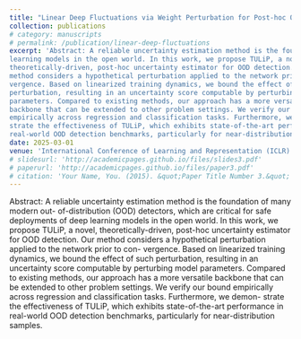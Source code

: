 ```yaml
---
title: "Linear Deep Fluctuations via Weight Perturbation for Post-hoc Out-of-distribution Detection"
collection: publications
# category: manuscripts
# permalink: /publication/linear-deep-fluctuations
excerpt: 'Abstract: A reliable uncertainty estimation method is the foundation of many modern out-of-distribution (OOD) detectors, which are critical for safe deployments of deep
learning models in the open world. In this work, we propose TULiP, a novel,
theoretically-driven, post-hoc uncertainty estimator for OOD detection. Our
method considers a hypothetical perturbation applied to the network prior to con-
vergence. Based on linearized training dynamics, we bound the effect of such
perturbation, resulting in an uncertainty score computable by perturbing model
parameters. Compared to existing methods, our approach has a more versatile
backbone that can be extended to other problem settings. We verify our bound
empirically across regression and classification tasks. Furthermore, we demon-
strate the effectiveness of TULiP, which exhibits state-of-the-art performance in
real-world OOD detection benchmarks, particularly for near-distribution samples.'
date: 2025-03-01
venue: 'International Conference of Learning and Representation (ICLR)'
# slidesurl: 'http://academicpages.github.io/files/slides3.pdf'
# paperurl: 'http://academicpages.github.io/files/paper3.pdf'
# citation: 'Your Name, You. (2015). &quot;Paper Title Number 3.&quot; <i>Journal 1</i>. 1(3).'
---
```


Abstract: A reliable uncertainty estimation method is the foundation of many modern out-
of-distribution (OOD) detectors, which are critical for safe deployments of deep
learning models in the open world. In this work, we propose TULiP, a novel,
theoretically-driven, post-hoc uncertainty estimator for OOD detection. Our
method considers a hypothetical perturbation applied to the network prior to con-
vergence. Based on linearized training dynamics, we bound the effect of such
perturbation, resulting in an uncertainty score computable by perturbing model
parameters. Compared to existing methods, our approach has a more versatile
backbone that can be extended to other problem settings. We verify our bound
empirically across regression and classification tasks. Furthermore, we demon-
strate the effectiveness of TULiP, which exhibits state-of-the-art performance in
real-world OOD detection benchmarks, particularly for near-distribution samples.